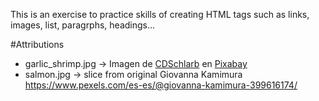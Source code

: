 This is an exercise to practice skills of creating HTML tags such as links, images, list, paragrphs, headings...

#Attributions
* garlic_shrimp.jpg -> Imagen de <a href="https://pixabay.com/es/users/cdschlarb-936314/?utm_source=link-attribution&utm_medium=referral&utm_campaign=image&utm_content=722013">CDSchlarb</a> en <a href="https://pixabay.com/es//?utm_source=link-attribution&utm_medium=referral&utm_campaign=image&utm_content=722013">Pixabay</a>
* salmon.jpg -> slice from original Giovanna Kamimura https://www.pexels.com/es-es/@giovanna-kamimura-399616174/